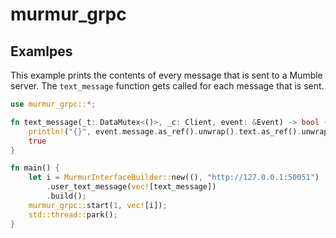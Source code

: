 # murmur_grpc

## Examlpes

This example prints the contents of every message that is sent to a Mumble server. 
The `text_message` function gets called for each message that is sent.

```rust
use murmur_grpc::*;

fn text_message(_t: DataMutex<()>, _c: Client, event: &Event) -> bool {
    println!("{}", event.message.as_ref().unwrap().text.as_ref().unwrap());
    true
}

fn main() {
    let i = MurmurInterfaceBuilder::new((), "http://127.0.0.1:50051")
        .user_text_message(vec![text_message])
        .build();
    murmur_grpc::start(1, vec![i]);
    std::thread::park();
}
```
